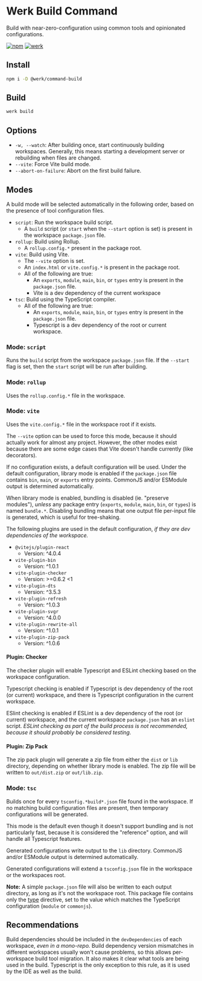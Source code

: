 # Werk Build Command

Build with near-zero-configuration using common tools and opinionated configurations.

[![npm](https://img.shields.io/npm/v/@werk/command-build?label=NPM)](https://www.npmjs.com/package/@werk/command-build)
[![werk](https://img.shields.io/npm/v/@werk/cli?label=Werk&color=purple)](https://www.npmjs.com/package/@werk/cli)

## Install

```sh
npm i -D @werk/command-build
```

## Build

```sh
werk build
```

## Options

- `-w, --watch`: After building once, start continuously building workspaces. Generally, this means starting a development server or rebuilding when files are changed.
- `--vite`: Force Vite build mode.
- `--abort-on-failure`: Abort on the first build failure.

## Modes

A build mode will be selected automatically in the following order, based on the presence of tool configuration files.

- `script`: Run the workspace build script.
  - A `build` script (or `start` when the `--start` option is set) is present in the workspace `package.json` file.
- `rollup`: Build using Rollup.
  - A `rollup.config.*` present in the package root.
- `vite`: Build using Vite.
  - The `--vite` option is set.
  - An `index.html` or `vite.config.*` is present in the package root.
  - All of the following are true:
    - An `exports`, `module`, `main`, `bin`, or `types` entry is present in the `package.json` file.
    - Vite is a dev dependency of the current workspace
- `tsc`: Build using the TypeScript compiler.
  - All of the following are true:
    - An `exports`, `module`, `main`, `bin`, or `types` entry is present in the `package.json` file.
    - Typescript is a dev dependency of the root or current workspace.

### Mode: `script`

Runs the `build` script from the workspace `package.json` file. If the `--start` flag is set, then the `start` script will be run after building.

### Mode: `rollup`

Uses the `rollup.config.*` file in the workspace.

### Mode: `vite`

Uses the `vite.config.*` file in the workspace root if it exists.

The `--vite` option can be used to force this mode, because it should actually work for almost any project. However, the other modes exist because there are some edge cases that Vite doesn't handle currently (like decorators).

If no configuration exists, a default configuration will be used. Under the default configuration, library mode is enabled if the `package.json` file contains `bin`, `main`, or `exports` entry points. CommonJS and/or ESModule output is determined automatically.

When library mode is enabled, bundling is disabled (ie. "preserve modules"), _unless_ any package entry (`exports`, `module`, `main`, `bin`, or `types`) is named `bundle.*`. Disabling bundling means that one output file per-input file is generated, which is useful for tree-shaking.

The following plugins are used in the default configuration, _if they are dev dependencies of the workspace._

- `@vitejs/plugin-react`
  - Version: ^4.0.4
- `vite-plugin-bin`
  - Version: ^1.0.1
- `vite-plugin-checker`
  - Version: >=0.6.2 <1
- `vite-plugin-dts`
  - Version: ^3.5.3
- `vite-plugin-refresh`
  - Version: ^1.0.3
- `vite-plugin-svgr`
  - Version: ^4.0.0
- `vite-plugin-rewrite-all`
  - Version: ^1.0.1
- `vite-plugin-zip-pack`
  - Version: ^1.0.6

#### Plugin: Checker

The checker plugin will enable Typescript and ESLint checking based on the workspace configuration.

Typescript checking is enabled if Typescript is dev dependency of the root (or current) workspace, and there is Typescript configuration in the
current workspace.

ESlint checking is enabled if ESLint is a dev dependency of the root (or current) workspace, and the current workspace `package.json` has an `eslint` script. _ESLint checking as part of the build process is not recommended, because it should probably be considered testing._

#### Plugin: Zip Pack

The zip pack plugin will generate a zip file from either the `dist` or `lib` directory, depending on whether library mode is enabled. The zip file will be written to `out/dist.zip` or `out/lib.zip`.

### Mode: `tsc`

Builds once for every `tsconfig.*build*.json` file found in the workspace. If no matching build configuration files are present, then temporary configurations will be generated.

This mode is the default even though it doesn't support bundling and is not particularly fast, because it is considered the "reference" option, and will handle all Typescript features.

Generated configurations write output to the `lib` directory. CommonJS and/or ESModule output is determined automatically.

Generated configurations will extend a `tsconfig.json` file in the workspace or the workspaces root.

**Note:** A simple `package.json` file will also be written to each output directory, as long as it's not the workspace root. This package file contains only the [type](https://nodejs.org/api/packages.html#type) directive, set to the value which matches the TypeScript configuration (`module` or `commonjs`).

## Recommendations

Build dependencies should be included in the `devDependencies` of each workspace, _even in a mono-repo._ Build dependency version mismatches in different workspaces usually won't cause problems, so this allows per-workspace build tool migration. It also makes it clear what tools are being used in the build. Typescript is the only exception to this rule, as it is used by the IDE as well as the build.
